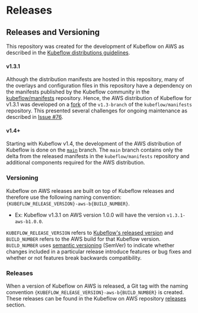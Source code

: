 # Releases

## Releases and Versioning

This repository was created for the development of Kubeflow on AWS as described in the [Kubeflow distributions guidelines](https://github.com/kubeflow/community/blob/master/proposals/kubeflow-distributions.md). 

#### v1.3.1

Although the distribution manifests are hosted in this repository, many of the overlays and configuration files in this repository have a dependency on the manifests published by the Kubeflow community in the [kubeflow/manifests](https://github.com/kubeflow/manifests) repository. Hence, the AWS distribution of Kubeflow for v1.3.1 was developed on a [fork](https://github.com/awslabs/kubeflow-manifests/tree/v1.3-branch) of the `v1.3-branch` of the `kubeflow/manifests` repository. This presented several challenges for ongoing maintenance as described in [Issue #76](https://github.com/awslabs/kubeflow-manifests/issues/76). 

#### v1.4+

Starting with Kubeflow v1.4, the development of the AWS distribution of Kubeflow is done on the [`main`](https://github.com/awslabs/kubeflow-manifests/tree/main) branch. The `main` branch contains only the delta from the released manifests in the `kubeflow/manifests` repository and additional components required for the AWS distribution.

### Versioning

Kubeflow on AWS releases are built on top of Kubeflow releases and therefore use the following naming convention: `{KUBEFLOW_RELEASE_VERSION}-aws-b{BUILD_NUMBER}`.

* Ex: Kubeflow v1.3.1 on AWS version 1.0.0 will have the version `v1.3.1-aws-b1.0.0`.

`KUBEFLOW_RELEASE_VERSION` refers to [Kubeflow's released version](https://github.com/kubeflow/manifests/releases) and `BUILD_NUMBER` refers to the AWS build for that Kubeflow version. `BUILD_NUMBER` uses [semantic versioning](https://semver.org/) (SemVer) to indicate whether changes included in a particular release introduce features or bug fixes and whether or not features break backwards compatibility.

### Releases

When a version of Kubeflow on AWS is released, a Git tag with the naming convention `{KUBEFLOW_RELEASE_VERSION}-aws-b{BUILD_NUMBER}` is created. These releases can be found in the Kubeflow on AWS repository [releases](https://github.com/awslabs/kubeflow-manifests/releases) section.


